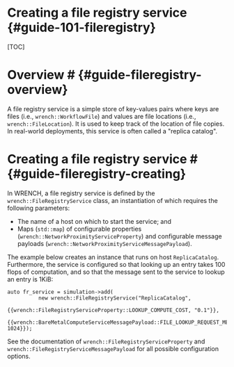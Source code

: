 Creating a file registry service                        {#guide-101-fileregistry}
==========

[TOC]

# Overview #            {#guide-fileregistry-overview}

A file registry service is a simple store of key-values pairs where keys are files (i.e., `wrench::WorkflowFile`) and values are file locations
(i.e., `wrench::FileLocation`).  It is used to keep track of the location of file copies. In real-world deployments, this service
is often called a "replica catalog". 

# Creating a file registry service #        {#guide-fileregistry-creating}

In WRENCH, a file registry service is defined by the
`wrench::FileRegistryService` class, an instantiation of which
requires the following parameters:

- The name of a host on which to start the service; and
- Maps (`std::map`) of configurable properties (`wrench::NetworkProximityServiceProperty`) and configurable message payloads (`wrench::NetworkProximityServiceMessagePayload`).

The example below creates an instance that runs on host
`ReplicaCatalog`. Furthermore, the service is configured so that looking up
an entry takes 100 flops of computation, and so that the message sent to
the service to lookup an entry is 1KiB:

~~~~~~~~~~~~~{.cpp}
auto fr_service = simulation->add(
          new wrench::FileRegistryService("ReplicaCatalog",
                                       {{wrench::FileRegistryServiceProperty::LOOKUP_COMPUTE_COST, "0.1"}},
                                       {{wrench::BareMetalComputeServiceMessagePayload::FILE_LOOKUP_REQUEST_MESSAGE_PAYLOAD, 1024}});
~~~~~~~~~~~~~

See the documentation of `wrench::FileRegistryServiceProperty` and
`wrench::FileRegistryServiceMessagePayload` for all possible configuration
options.


